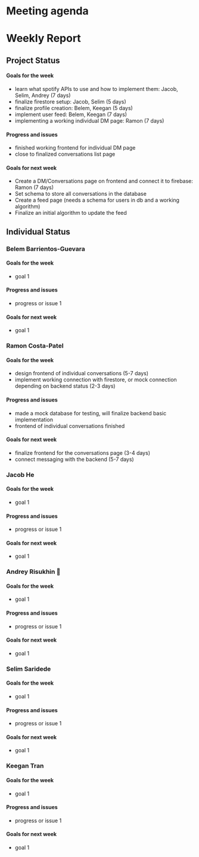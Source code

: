 # Meeting agenda

# Weekly Report
## Project Status
#### Goals for the week
- learn what spotify APIs to use and how to implement them: Jacob, Selim, Andrey (7 days)
- finalize firestore setup: Jacob, Selim (5 days)
- finalize profile creation: Belem, Keegan (5 days)
- implement user feed: Belem, Keegan (7 days)
- implementing a working individual DM page: Ramon (7 days)
#### Progress and issues
* finished working frontend for individual DM page
* close to finalized conversations list page
#### Goals for next week
- Create a DM/Conversations page on frontend and connect it to firebase: Ramon (7 days)
- Set schema to store all conversations in the database
- Create a feed page (needs a schema for users in db and a working algorithm)
- Finalize an initial algorithm to update the feed 

## Individual Status
### Belem Barrientos-Guevara
#### Goals for the week
* goal 1
#### Progress and issues
* progress or issue 1
#### Goals for next week
* goal 1

### Ramon Costa-Patel
#### Goals for the week
- design frontend of individual conversations (5-7 days)
- implement working connection with firestore, or mock connection depending on backend status (2-3 days)
#### Progress and issues
* made a mock database for testing, will finalize backend basic implementation 
* frontend of individual conversations finished
#### Goals for next week
* finalize frontend for the conversations page (3-4 days)
* connect messaging with the backend (5-7 days)

### Jacob He
#### Goals for the week
* goal 1
#### Progress and issues
* progress or issue 1
#### Goals for next week
* goal 1

### Andrey Risukhin :pig_nose:
#### Goals for the week
* goal 1
#### Progress and issues
* progress or issue 1
#### Goals for next week
* goal 1

### Selim Saridede
#### Goals for the week
* goal 1
#### Progress and issues
* progress or issue 1
#### Goals for next week
* goal 1

### Keegan Tran
#### Goals for the week
* goal 1
#### Progress and issues
* progress or issue 1
#### Goals for next week
* goal 1
